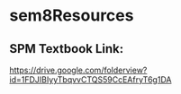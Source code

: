 # sem8Resources

## SPM Textbook Link: 
https://drive.google.com/folderview?id=1FDJIBIyyTbqvvCTQS59CcEAfryT6g1DA <br/>
